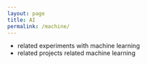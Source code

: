 ```yaml
---
layout: page
title: AI
permalink: /machine/
---
```


- related experiments with machine learning
- related projects related machine learning

<br>
